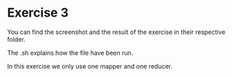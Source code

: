 # Exercise 3
You can find the screenshot and the result of the exercise in their respective folder. 

The .sh explains how the file have been run.

In this exercise we only use one mapper and one reducer. 